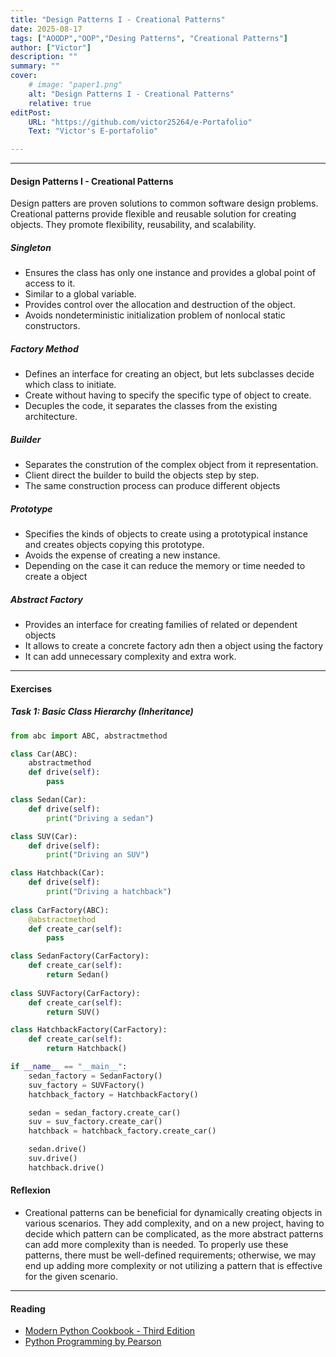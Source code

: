 ```yaml
---
title: "Design Patterns I - Creational Patterns" 
date: 2025-08-17
tags: ["AOODP","OOP","Desing Patterns", "Creational Patterns"]
author: ["Victor"]
description: "" 
summary: "" 
cover:
    # image: "paper1.png"
    alt: "Design Patterns I - Creational Patterns"
    relative: true
editPost:
    URL: "https://github.com/victor25264/e-Portafolio"
    Text: "Victor's E-portafolio"

---
```


---

#### Design Patterns I - Creational Patterns
Design patters are proven solutions to common software design problems. Creational patterns provide flexible and reusable solution for creating objects. They promote flexibility, reusability, and scalability.

##### Singleton
+ Ensures the class has only one instance and provides a global point of access to it.
+ Similar to a global variable.
+ Provides control over the allocation and destruction of the object.
+ Avoids nondeterministic initialization problem of nonlocal static constructors.

##### Factory Method 
+ Defines an interface for creating an object, but lets subclasses decide which class to initiate.
+ Create without having to specify the specific type of object to create.
+ Decuples the code, it separates the classes from the existing architecture.

##### Builder
+ Separates the constrution of the complex object from it representation.
+ Client direct the builder to build the objects step by step.
+ The same construction process can produce different objects

##### Prototype
+ Specifies the kinds of objects to create using a prototypical instance and creates objects copying this prototype.
+ Avoids the expense of creating a new instance.
+ Depending on the case it can reduce the memory or time needed to create a object

##### Abstract Factory
+ Provides an interface for creating families of related or dependent objects
+ It allows to create a concrete factory adn then a object using the factory
+ It can add unnecessary complexity and extra work.
---

#### Exercises

##### Task 1: Basic Class Hierarchy (Inheritance)

```Python
from abc import ABC, abstractmethod

class Car(ABC):
    abstractmethod
    def drive(self):
        pass

class Sedan(Car):
    def drive(self):
        print("Driving a sedan")

class SUV(Car):
    def drive(self):
        print("Driving an SUV")

class Hatchback(Car):
    def drive(self):
        print("Driving a hatchback")
    
class CarFactory(ABC):
    @abstractmethod
    def create_car(self):
        pass

class SedanFactory(CarFactory):
    def create_car(self):
        return Sedan()
    
class SUVFactory(CarFactory):
    def create_car(self):
        return SUV()

class HatchbackFactory(CarFactory):
    def create_car(self):
        return Hatchback()

if __name__ == "__main__":
    sedan_factory = SedanFactory()
    suv_factory = SUVFactory()
    hatchback_factory = HatchbackFactory()

    sedan = sedan_factory.create_car()
    suv = suv_factory.create_car()
    hatchback = hatchback_factory.create_car()

    sedan.drive()
    suv.drive()
    hatchback.drive()

```

#### Reflexion
+ Creational patterns can be beneficial for dynamically creating objects in various scenarios. They add complexity, and on a new project, having to decide which pattern can be complicated, as the more abstract patterns can add more complexity than is needed. To properly use these patterns, there must be well-defined requirements; otherwise, we may end up adding more complexity or not utilizing a pattern that is effective for the given scenario.


---

#### Reading 

+ [Modern Python Cookbook - Third Edition](https://learning.oreilly.com/library/view/modern-python-cookbook/9781835466384)
+ [Python Programming by Pearson](https://learning.oreilly.com/library/view/python-programming-by/9789357053303/)
